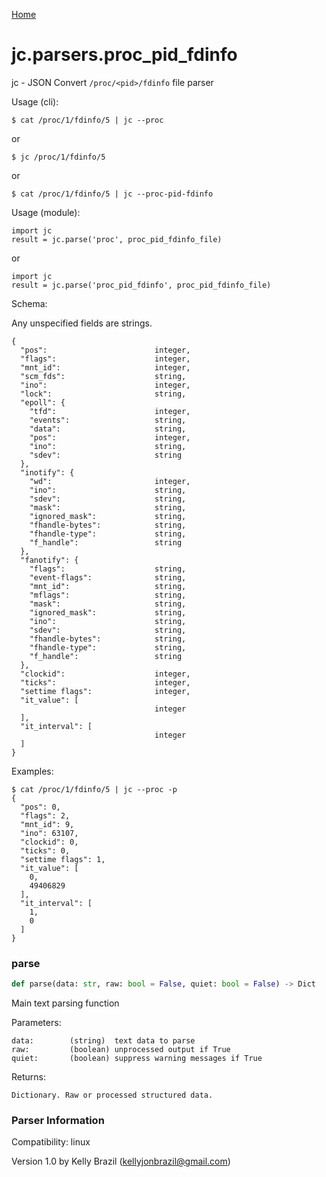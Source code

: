 [Home](https://kellyjonbrazil.github.io/jc/)
<a id="jc.parsers.proc_pid_fdinfo"></a>

# jc.parsers.proc\_pid\_fdinfo

jc - JSON Convert `/proc/<pid>/fdinfo` file parser

Usage (cli):

    $ cat /proc/1/fdinfo/5 | jc --proc

or

    $ jc /proc/1/fdinfo/5

or

    $ cat /proc/1/fdinfo/5 | jc --proc-pid-fdinfo

Usage (module):

    import jc
    result = jc.parse('proc', proc_pid_fdinfo_file)

or

    import jc
    result = jc.parse('proc_pid_fdinfo', proc_pid_fdinfo_file)

Schema:

Any unspecified fields are strings.

    {
      "pos":                        integer,
      "flags":                      integer,
      "mnt_id":                     integer,
      "scm_fds":                    string,
      "ino":                        integer,
      "lock":                       string,
      "epoll": {
        "tfd":                      integer,
        "events":                   string,
        "data":                     string,
        "pos":                      integer,
        "ino":                      string,
        "sdev":                     string
      },
      "inotify": {
        "wd":                       integer,
        "ino":                      string,
        "sdev":                     string,
        "mask":                     string,
        "ignored_mask":             string,
        "fhandle-bytes":            string,
        "fhandle-type":             string,
        "f_handle":                 string
      },
      "fanotify": {
        "flags":                    string,
        "event-flags":              string,
        "mnt_id":                   string,
        "mflags":                   string,
        "mask":                     string,
        "ignored_mask":             string,
        "ino":                      string,
        "sdev":                     string,
        "fhandle-bytes":            string,
        "fhandle-type":             string,
        "f_handle":                 string
      },
      "clockid":                    integer,
      "ticks":                      integer,
      "settime flags":              integer,
      "it_value": [
                                    integer
      ],
      "it_interval": [
                                    integer
      ]
    }

Examples:

    $ cat /proc/1/fdinfo/5 | jc --proc -p
    {
      "pos": 0,
      "flags": 2,
      "mnt_id": 9,
      "ino": 63107,
      "clockid": 0,
      "ticks": 0,
      "settime flags": 1,
      "it_value": [
        0,
        49406829
      ],
      "it_interval": [
        1,
        0
      ]
    }

<a id="jc.parsers.proc_pid_fdinfo.parse"></a>

### parse

```python
def parse(data: str, raw: bool = False, quiet: bool = False) -> Dict
```

Main text parsing function

Parameters:

    data:        (string)  text data to parse
    raw:         (boolean) unprocessed output if True
    quiet:       (boolean) suppress warning messages if True

Returns:

    Dictionary. Raw or processed structured data.

### Parser Information
Compatibility:  linux

Version 1.0 by Kelly Brazil (kellyjonbrazil@gmail.com)
